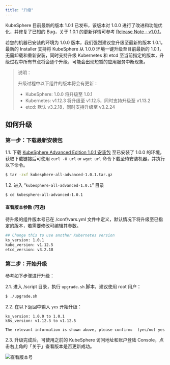 ```yaml
---
title: "升级"
---
```


KubeSphere 目前最新的版本 1.0.1 已发布，该版本对 1.0.0 进行了改进和功能优化，并修复了已知的 Bug，关于 1.0.1 的更新详情可参考 [Release Note - v1.0.1](../../release/release-v101)。

若您的机器已安装的环境为 1.0.0 版本，我们强烈建议您升级至最新的版本 1.0.1，最新的 Installer 支持将 KubeSphere 从 1.0.0 环境一键升级至目前最新的 1.0.1，无需卸载和重新安装，同时支持升级 Kubernetes 和 etcd 至当前指定的版本，升级过程中所有节点将会逐个升级，可能会出现短暂的应用服务中断现象。

> 说明：
>
> 升级过程中以下组件的版本将会有更新：
> - KubeSphere: 1.0.0 将升级至 1.0.1
> - Kubernetes: v1.12.3 将升级至 v1.12.5，同时支持升级至 v1.13.2
> - etcd: 默认 v3.2.18，同时支持升级至 v3.2.24

## 如何升级

### 第一步：下载最新安装包

1.1. 下载 [KubeSphere Advanced Edition 1.0.1 安装包](https://kubesphere.io/download) 至已安装了 1.0.0 的环境，获取下载链接后可使用 `curl -O url` or `wget url` 命令下载至待安装机器，并执行以下命令。

```bash
$ tar -zxf kubesphere-all-advanced-1.0.1.tar.gz
```

1.2. 进入 “`kubesphere-all-advanced-1.0.1`” 目录

```bash
$ cd kubesphere-all-advanced-1.0.1
```

#### 查看版本参数 (可选)

待升级的组件版本号已在  /conf/vars.yml 文件中定义，默认情况下将升级至已指定的版本，若需要修改可编辑其参数。

```bash
## Change this to use another Kubernetes version
ks_version: 1.0.1
kube_version: v1.12.5
etcd_version: v3.2.18
```

### 第二步：开始升级

参考如下步骤进行升级：

2.1. 进入 /script 目录，执行 `upgrade.sh` 脚本，建议使用 root 用户：

```bash
$ ./upgrade.sh
```

2.2. 在以下返回中输入 `yes` 开始升级：

```
ks_version: 1.0.0 to 1.0.1
k8s_version: v1.12.3 to v1.12.5

The relevant information is shown above, please confirm:  (yes/no) yes
```

2.3. 升级完成后，可使用之前的 KubeSphere 访问地址和账户登陆 Console，点击右上角的「关于」查看版本是否更新成功。

![查看版本号](/advanced-1.0.1.png)